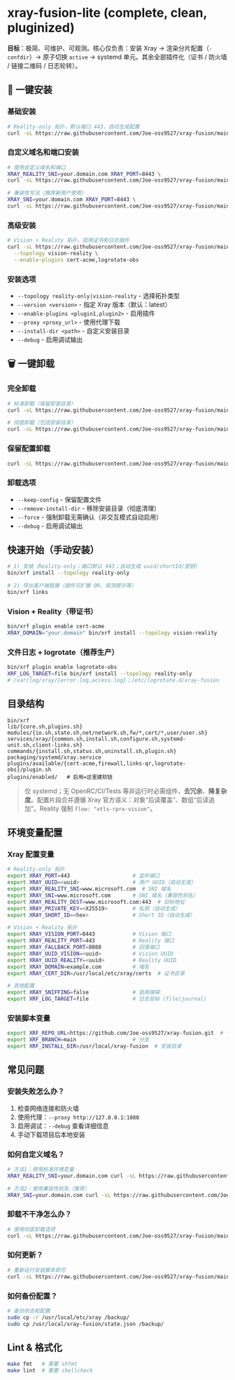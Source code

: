 # xray-fusion-lite (complete, clean, pluginized)

**目标**：极简、可维护、可观测。核心仅负责：安装 Xray → 渲染分片配置（`-confdir`）→ 原子切换 `active` → systemd 单元。其余全部插件化（证书 / 防火墙 / 链接二维码 / 日志轮转）。

## 🚀 一键安装

### 基础安装
```bash
# Reality-only 拓扑，默认端口 443，自动生成配置
curl -sL https://raw.githubusercontent.com/Joe-oss9527/xray-fusion/main/install.sh | bash
```

### 自定义域名和端口安装
```bash
# 使用自定义域名和端口
XRAY_REALITY_SNI=your.domain.com XRAY_PORT=8443 \
curl -sL https://raw.githubusercontent.com/Joe-oss9527/xray-fusion/main/install.sh | bash

# 兼容性写法（推荐新用户使用）
XRAY_SNI=your.domain.com XRAY_PORT=8443 \
curl -sL https://raw.githubusercontent.com/Joe-oss9527/xray-fusion/main/install.sh | bash
```

### 高级安装
```bash
# Vision + Reality 拓扑，启用证书和日志插件
curl -sL https://raw.githubusercontent.com/Joe-oss9527/xray-fusion/main/install.sh | bash -s -- \
  --topology vision-reality \
  --enable-plugins cert-acme,logrotate-obs
```

### 安装选项
- `--topology reality-only|vision-reality` - 选择拓扑类型
- `--version <version>` - 指定 Xray 版本（默认：latest）
- `--enable-plugins <plugin1,plugin2>` - 启用插件
- `--proxy <proxy_url>` - 使用代理下载
- `--install-dir <path>` - 自定义安装目录
- `--debug` - 启用调试输出

## 🗑️ 一键卸载

### 完全卸载
```bash
# 标准卸载（保留安装目录）
curl -sL https://raw.githubusercontent.com/Joe-oss9527/xray-fusion/main/uninstall.sh | bash

# 彻底卸载（包括安装目录）
curl -sL https://raw.githubusercontent.com/Joe-oss9527/xray-fusion/main/uninstall.sh | bash -s -- --remove-install-dir
```

### 保留配置卸载
```bash
curl -sL https://raw.githubusercontent.com/Joe-oss9527/xray-fusion/main/uninstall.sh | bash -s -- --keep-config
```

### 卸载选项
- `--keep-config` - 保留配置文件
- `--remove-install-dir` - 移除安装目录（彻底清理）
- `--force` - 强制卸载无需确认（非交互模式自动启用）
- `--debug` - 启用调试输出

## 快速开始（手动安装）

```bash
# 1) 安装（Reality-only；端口默认 443；自动生成 uuid/shortId/密钥）
bin/xrf install --topology reality-only

# 2) 导出客户端链接（插件可扩展 QR、观测提示等）
bin/xrf links
```

### Vision + Reality（带证书）
```bash
bin/xrf plugin enable cert-acme
XRAY_DOMAIN="your.domain" bin/xrf install --topology vision-reality
```

### 文件日志 + logrotate（推荐生产）
```bash
bin/xrf plugin enable logrotate-obs
XRF_LOG_TARGET=file bin/xrf install --topology reality-only
# /var/log/xray/{error.log,access.log}；/etc/logrotate.d/xray-fusion
```

## 目录结构
```
bin/xrf
lib/{core.sh,plugins.sh}
modules/{io.sh,state.sh,net/network.sh,fw/*,cert/*,user/user.sh}
services/xray/{common.sh,install.sh,configure.sh,systemd-unit.sh,client-links.sh}
commands/{install.sh,status.sh,uninstall.sh,plugin.sh}
packaging/systemd/xray.service
plugins/available/{cert-acme,firewall,links-qr,logrotate-obs}/plugin.sh
plugins/enabled/   # 启用=这里建软链
```

> 仅 systemd；无 OpenRC/CI/Tests 等非运行时必需组件，**去冗余**、**降复杂度**。配置片段合并遵循 Xray 官方语义：对象“后读覆盖”、数组“后读追加”。Reality 强制 `flow: "xtls-rprx-vision"`。

## 环境变量配置

### Xray 配置变量
```bash
# Reality-only 拓扑
export XRAY_PORT=443                    # 监听端口
export XRAY_UUID=<uuid>                 # 用户 UUID（自动生成）
export XRAY_REALITY_SNI=www.microsoft.com  # SNI 域名
export XRAY_SNI=www.microsoft.com       # SNI 域名（兼容性别名）
export XRAY_REALITY_DEST=www.microsoft.com:443  # 目标地址
export XRAY_PRIVATE_KEY=<X25519>        # 私钥（自动生成）
export XRAY_SHORT_ID=<hex>              # Short ID（自动生成）

# Vision + Reality 拓扑
export XRAY_VISION_PORT=8443            # Vision 端口
export XRAY_REALITY_PORT=443            # Reality 端口
export XRAY_FALLBACK_PORT=8080          # 回落端口
export XRAY_UUID_VISION=<uuid>          # Vision UUID
export XRAY_UUID_REALITY=<uuid>         # Reality UUID
export XRAY_DOMAIN=example.com          # 域名
export XRAY_CERT_DIR=/usr/local/etc/xray/certs  # 证书目录

# 其他配置
export XRAY_SNIFFING=false              # 启用嗅探
export XRF_LOG_TARGET=file              # 日志目标 (file|journal)
```

### 安装脚本变量
```bash
export XRF_REPO_URL=https://github.com/Joe-oss9527/xray-fusion.git  # 仓库地址
export XRF_BRANCH=main                  # 分支
export XRF_INSTALL_DIR=/usr/local/xray-fusion  # 安装目录
```

## 常见问题

### 安装失败怎么办？
1. 检查网络连接和防火墙
2. 使用代理：`--proxy http://127.0.0.1:1080`
3. 启用调试：`--debug` 查看详细信息
4. 手动下载项目后本地安装

### 如何自定义域名？
```bash
# 方法1：使用标准环境变量
XRAY_REALITY_SNI=your.domain.com curl -sL https://raw.githubusercontent.com/Joe-oss9527/xray-fusion/main/install.sh | bash

# 方法2：使用兼容性别名（推荐）
XRAY_SNI=your.domain.com curl -sL https://raw.githubusercontent.com/Joe-oss9527/xray-fusion/main/install.sh | bash
```

### 卸载不干净怎么办？
```bash
# 使用彻底卸载选项
curl -sL https://raw.githubusercontent.com/Joe-oss9527/xray-fusion/main/uninstall.sh | bash -s -- --remove-install-dir --debug
```

### 如何更新？
```bash
# 重新运行安装脚本即可
curl -sL https://raw.githubusercontent.com/Joe-oss9527/xray-fusion/main/install.sh | bash
```

### 如何备份配置？
```bash
# 备份状态和配置
sudo cp -r /usr/local/etc/xray /backup/
sudo cp /usr/local/xray-fusion/state.json /backup/
```

## Lint & 格式化
```bash
make fmt   # 需要 shfmt
make lint  # 需要 shellcheck
```
